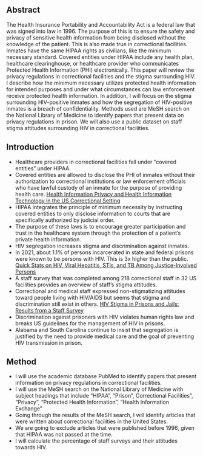 ## Abstract
The Health Insurance Portability and Accountability Act is a federal law that was signed into law in 1996. The purpose of this is to ensure the safety and privacy of sensitive health information from being disclosed without the knowledge of the patient. This is also made true in correctional facilities. Inmates have the same HIPAA rights as civilians, like the minimum necessary standard. Covered entities under HIPAA include any health plan, healthcare clearinghouse, or healthcare provider who communicates Protected Health Information (PHI) electronically. This paper will review the privacy regulations in correctional facilities and the stigma surrounding HIV. I describe how the minimum necessary utilizes protected health information for intended purposes and under what circumstances can law enforcement receive protected health information. In addition, I will focus on the stigma surrounding HIV-positive inmates and how the segregation of HIV-positive inmates is a breach of confidentiality. Methods used are MeSH search on the National Library of Medicine to identify papers that present data on privacy regulations in prison. We will also use a public dataset on staff stigma attitudes surrounding HIV in correctional facilities. 

## Introduction
  * Healthcare providers in correctional facilities fall under “covered entities” under HIPAA. 
  * Covered entities are allowed to disclose the PHI of inmates without their authorization to correctional institutions or law enforcement officials who have lawful custody of an inmate for the purpose of providing health care. [Health Information Privacy and Health Information Technology in the US Correctional Setting](https://www.ncbi.nlm.nih.gov/pmc/articles/PMC3987588/#:~:text=Covered%20entities%20may%20disclose%20the,the%20officers%20and%20employees%20of)
  * HIPAA integrates the principle of minimum necessity by instructing covered entities to only disclose information to courts that are specifically authorized by judicial order. 
  * The purpose of these laws is to encourage greater participation and trust in the healthcare system through the protection of a patient’s private health information. 
  * HIV segregation increases stigma and discrimination against inmates.
  * In 2021, about 1.1% of persons incarcerated in state and federal prisons were known to be persons with HIV. This is 3x higher than the public. [Quick Stats on HIV, Viral Hepatitis, STIs, and TB Among Justice-Involved Persons](https://www.cdc.gov/correctionalhealth/health-data.html)
  * A staff survey that was completed among 218 correctional staff in 32 US facilities provides an overview of staff’s stigma attitudes.
  * Correctional and medical staff expressed non-stigmatizing attitudes toward people living with HIV/AIDS but seems that stigma and discrimination still exist in others. [HIV Stigma in Prisons and Jails: Results from a Staff Survey](https://pubmed.ncbi.nlm.nih.gov/26036464/)
  * Discrimination against prisoners with HIV violates human rights law and breaks US guidelines for the management of HIV in prisons. 
  * Alabama and South Carolina continue to insist that segregation is justified by the need to provide medical care and the goal of preventing HIV transmission in prison. 

## Method

  * I will use the academic database PubMed to identify papers that present information on privacy regulations in correctional facilities. 
  * I will use the MeSH search on the National Library of Medicine with subject headings that include “HIPAA”, “Prison”, Correctional Facilities”, “Privacy”, “Protected Health Information”, “Health Information Exchange”
  * Going through the results of the MeSH search, I will identify articles that were written about correctional facilities in the United States. 
  * We are going to exclude articles that were published before 1996, given that HIPAA was not passed at the time.
  * I will calculate the percentage of staff surveys and their attitudes towards HIV. 
